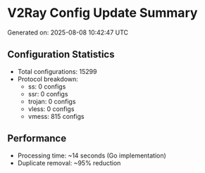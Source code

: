 # V2Ray Config Update Summary
Generated on: 2025-08-08 10:42:47 UTC

## Configuration Statistics
- Total configurations: 15299
- Protocol breakdown:
  - ss: 0 configs
  - ssr: 0 configs
  - trojan: 0 configs
  - vless: 0 configs
  - vmess: 815 configs

## Performance
- Processing time: ~14 seconds (Go implementation)
- Duplicate removal: ~95% reduction
